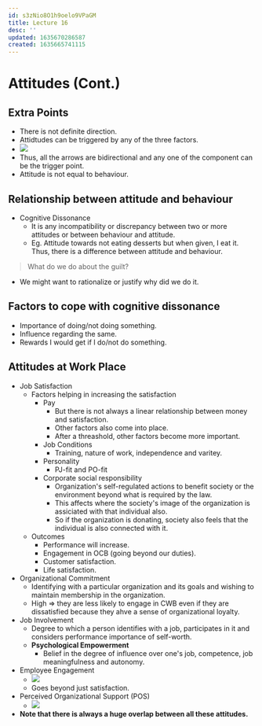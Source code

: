 ```yaml
---
id: s3zNio8O1h9oelo9VPaGM
title: Lecture 16
desc: ''
updated: 1635670286587
created: 1635665741115
---
```




# Attitudes (Cont.)

## Extra Points
* There is not definite direction.
* Attidtudes can be triggered by any of the three factors.
* ![](/assets/images/2021-10-31-14-04-46.png)
* Thus, all the arrows are bidirectional and any one of the component can be the trigger point.
* Attitude is not equal to behaviour.

## Relationship between attitude and behaviour
* Cognitive Dissonance
    * It is any incompatibility or discrepancy between two or more attitudes or between behaviour and attitude.
    * Eg. Attitude towards not eating desserts but when given, I eat it. Thus, there is a difference between attitude and behaviour.

> What do we do about the guilt?
* We might want to rationalize or justify why did we do it.

## Factors to cope with cognitive dissonance
* Importance of doing/not doing something.
* Influence regarding the same.
* Rewards I would get if I do/not do something.

## Attitudes at Work Place
* Job Satisfaction
    * Factors helping in increasing the satisfaction
        * Pay
            * But there is not always a linear relationship between money and satisfaction.
            * Other factors also come into place.
            * After a threashold, other factors become more important.
        * Job Conditions
            * Training, nature of work, independence and varitey.
        * Personality
            * PJ-fit and PO-fit
        * Corporate social responsibility
            * Organization's self-regulated actions to benefit society or the environment beyond what is required by the law.
            * This affects where the society's image of the organization is assiciated with that individual also.
            * So if the organization is donating, society also feels that the individual is also connected with it.
    * Outcomes
        * Performance will increase.
        * Engagement in OCB (going beyond our duties).
        * Customer satisfaction.
        * Life satisfaction.
* Organizational Commitment
    * Identifying with a particular organization and its goals and wishing to maintain membership in the organization.
    * High => they are less likely to engage in CWB even if they are dissatisfied because they ahve a sense of organizational loyalty.
* Job Involvement
    * Degree to which a person identifies with a job, participates in it and considers performance importance of self-worth.
    * **Psychological Empowerment**
        * Belief in the degree of influence over one's job, competence, job meaningfulness and autonomy.
* Employee Engagement
    * ![](/assets/images/2021-10-31-14-20-20.png)
    * Goes beyond just satisfaction.
* Perceived Organizational Support (POS)
    * ![](/assets/images/2021-10-31-14-20-44.png)
* **Note that there is always a huge overlap between all these attitudes.**
